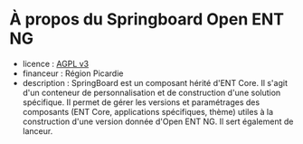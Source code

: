 # À propos du Springboard Open ENT NG

* licence : [AGPL v3](http://www.gnu.org/licenses/agpl.txt)
* financeur : Région Picardie
* description : SpringBoard est un composant hérité d'ENT Core. Il s'agit d'un conteneur de personnalisation et de construction d'une solution spécifique. Il permet de gérer les versions et paramétrages des composants (ENT Core, applications spécifiques, thème) utiles à la construction d'une version donnée d'Open ENT NG. Il sert également de lanceur.

